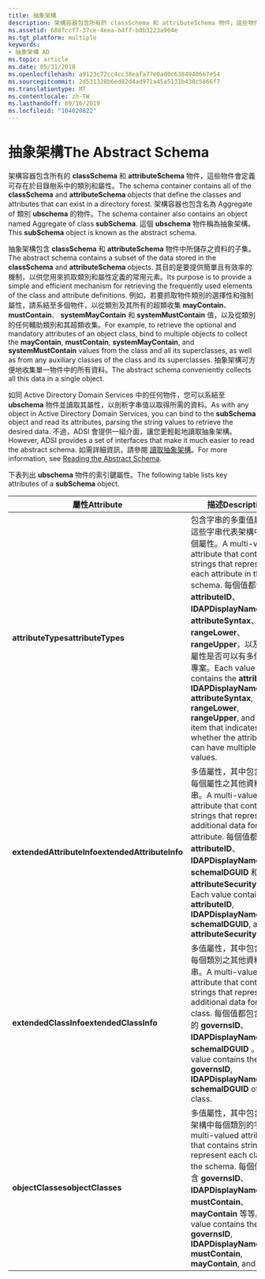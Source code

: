 ```yaml
---
title: 抽象架構
description: 架構容器包含所有的 classSchema 和 attributeSchema 物件，這些物件會定義可存在於目錄樹系中的類別和屬性。
ms.assetid: 688fccf7-37ce-4eea-b4ff-b0b3223a964e
ms.tgt_platform: multiple
keywords:
- 抽象架構 AD
ms.topic: article
ms.date: 05/31/2018
ms.openlocfilehash: a9123c72cc4cc38eafa77e0ad0c6384940667e54
ms.sourcegitcommit: 2d531328b6ed82d4ad971a45a5131b430c5866f7
ms.translationtype: MT
ms.contentlocale: zh-TW
ms.lasthandoff: 09/16/2019
ms.locfileid: "104020822"
---
```

# <a name="the-abstract-schema"></a><span data-ttu-id="3b6d9-104">抽象架構</span><span class="sxs-lookup"><span data-stu-id="3b6d9-104">The Abstract Schema</span></span>

<span data-ttu-id="3b6d9-105">架構容器包含所有的 **classSchema** 和 **attributeSchema** 物件，這些物件會定義可存在於目錄樹系中的類別和屬性。</span><span class="sxs-lookup"><span data-stu-id="3b6d9-105">The schema container contains all of the **classSchema** and **attributeSchema** objects that define the classes and attributes that can exist in a directory forest.</span></span> <span data-ttu-id="3b6d9-106">架構容器也包含名為 Aggregate of 類別 **ubschema** 的物件。</span><span class="sxs-lookup"><span data-stu-id="3b6d9-106">The schema container also contains an object named Aggregate of class **subSchema**.</span></span> <span data-ttu-id="3b6d9-107">這個 **ubschema** 物件稱為抽象架構。</span><span class="sxs-lookup"><span data-stu-id="3b6d9-107">This **subSchema** object is known as the abstract schema.</span></span>

<span data-ttu-id="3b6d9-108">抽象架構包含 **classSchema** 和 **attributeSchema** 物件中所儲存之資料的子集。</span><span class="sxs-lookup"><span data-stu-id="3b6d9-108">The abstract schema contains a subset of the data stored in the **classSchema** and **attributeSchema** objects.</span></span> <span data-ttu-id="3b6d9-109">其目的是要提供簡單且有效率的機制，以供您用來抓取類別和屬性定義的常用元素。</span><span class="sxs-lookup"><span data-stu-id="3b6d9-109">Its purpose is to provide a simple and efficient mechanism for retrieving the frequently used elements of the class and attribute definitions.</span></span> <span data-ttu-id="3b6d9-110">例如，若要抓取物件類別的選擇性和強制屬性，請系結至多個物件，以從類別及其所有的超類收集 **mayContain**、 **mustContain**、 **systemMayContain** 和 **systemMustContain** 值，以及從類別的任何輔助類別和其超類收集。</span><span class="sxs-lookup"><span data-stu-id="3b6d9-110">For example, to retrieve the optional and mandatory attributes of an object class, bind to multiple objects to collect the **mayContain**, **mustContain**, **systemMayContain**, and **systemMustContain** values from the class and all its superclasses, as well as from any auxiliary classes of the class and its superclasses.</span></span> <span data-ttu-id="3b6d9-111">抽象架構可方便地收集單一物件中的所有資料。</span><span class="sxs-lookup"><span data-stu-id="3b6d9-111">The abstract schema conveniently collects all this data in a single object.</span></span>

<span data-ttu-id="3b6d9-112">如同 Active Directory Domain Services 中的任何物件，您可以系結至 **ubschema** 物件並讀取其屬性，以剖析字串值以取得所需的資料。</span><span class="sxs-lookup"><span data-stu-id="3b6d9-112">As with any object in Active Directory Domain Services, you can bind to the **subSchema** object and read its attributes, parsing the string values to retrieve the desired data.</span></span> <span data-ttu-id="3b6d9-113">不過，ADSI 會提供一組介面，讓您更輕鬆地讀取抽象架構。</span><span class="sxs-lookup"><span data-stu-id="3b6d9-113">However, ADSI provides a set of interfaces that make it much easier to read the abstract schema.</span></span> <span data-ttu-id="3b6d9-114">如需詳細資訊，請參閱 [讀取抽象架構](reading-the-abstract-schema.md)。</span><span class="sxs-lookup"><span data-stu-id="3b6d9-114">For more information, see [Reading the Abstract Schema](reading-the-abstract-schema.md).</span></span>

<span data-ttu-id="3b6d9-115">下表列出 **ubschema** 物件的索引鍵屬性。</span><span class="sxs-lookup"><span data-stu-id="3b6d9-115">The following table lists key attributes of a **subSchema** object.</span></span>



| <span data-ttu-id="3b6d9-116">屬性</span><span class="sxs-lookup"><span data-stu-id="3b6d9-116">Attribute</span></span>                 | <span data-ttu-id="3b6d9-117">描述</span><span class="sxs-lookup"><span data-stu-id="3b6d9-117">Description</span></span>                                                                                                                                                                                                                                                                               |
|---------------------------|-------------------------------------------------------------------------------------------------------------------------------------------------------------------------------------------------------------------------------------------------------------------------------------------|
| <span data-ttu-id="3b6d9-118">**attributeTypes**</span><span class="sxs-lookup"><span data-stu-id="3b6d9-118">**attributeTypes**</span></span>        | <span data-ttu-id="3b6d9-119">包含字串的多重值屬性，這些字串代表架構中的每個屬性。</span><span class="sxs-lookup"><span data-stu-id="3b6d9-119">A multi-valued attribute that contains strings that represent each attribute in the schema.</span></span> <span data-ttu-id="3b6d9-120">每個值都包含 **attributeID**、 **lDAPDisplayName**、 **attributeSyntax**、 **rangeLower**、 **rangeUpper**，以及指出屬性是否可以有多個值的專案。</span><span class="sxs-lookup"><span data-stu-id="3b6d9-120">Each value contains the **attributeID**, **lDAPDisplayName**, **attributeSyntax**, **rangeLower**, **rangeUpper**, and an item that indicates whether the attribute can have multiple values.</span></span> |
| <span data-ttu-id="3b6d9-121">**extendedAttributeInfo**</span><span class="sxs-lookup"><span data-stu-id="3b6d9-121">**extendedAttributeInfo**</span></span> | <span data-ttu-id="3b6d9-122">多值屬性，其中包含代表每個屬性之其他資料的字串。</span><span class="sxs-lookup"><span data-stu-id="3b6d9-122">A multi-valued attribute that contains strings that represent additional data for each attribute.</span></span> <span data-ttu-id="3b6d9-123">每個值都包含 **attributeID**、 **lDAPDisplayName**、 **schemaIDGUID** 和 **attributeSecurityGUID**。</span><span class="sxs-lookup"><span data-stu-id="3b6d9-123">Each value contains the **attributeID**, **lDAPDisplayName**, **schemaIDGUID**, and **attributeSecurityGUID**.</span></span>                                                                          |
| <span data-ttu-id="3b6d9-124">**extendedClassInfo**</span><span class="sxs-lookup"><span data-stu-id="3b6d9-124">**extendedClassInfo**</span></span>     | <span data-ttu-id="3b6d9-125">多值屬性，其中包含代表每個類別之其他資料的字串。</span><span class="sxs-lookup"><span data-stu-id="3b6d9-125">A multi-valued attribute that contains strings that represent additional data for each class.</span></span> <span data-ttu-id="3b6d9-126">每個值都包含類別的 **governsID**、 **lDAPDisplayName** 和 **schemaIDGUID** 。</span><span class="sxs-lookup"><span data-stu-id="3b6d9-126">Each value contains the **governsID**, **lDAPDisplayName**, and **schemaIDGUID** of the class.</span></span>                                                                                              |
| <span data-ttu-id="3b6d9-127">**objectClasses**</span><span class="sxs-lookup"><span data-stu-id="3b6d9-127">**objectClasses**</span></span>         | <span data-ttu-id="3b6d9-128">多值屬性，其中包含表示架構中每個類別的字串。</span><span class="sxs-lookup"><span data-stu-id="3b6d9-128">A multi-valued attribute that contains strings that represent each class in the schema.</span></span> <span data-ttu-id="3b6d9-129">每個值都包含 **governsID**、 **lDAPDisplayName**、 **mustContain**、 **mayContain** 等等。</span><span class="sxs-lookup"><span data-stu-id="3b6d9-129">Each value contains the **governsID**, **lDAPDisplayName**, **mustContain**, **mayContain**, and so on.</span></span>                                                                                           |



 

 

 




